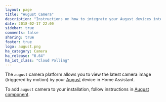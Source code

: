 ```yaml
---
layout: page
title: "August Camera"
description: "Instructions on how to integrate your August devices into Home Assistant."
date: 2018-02-17 22:00
sidebar: true
comments: false
sharing: true
footer: true
logo: august.png
ha_category: Camera
ha_release: "0.64"
ha_iot_class: "Cloud Polling"
---
```


The `august` camera platform allows you to view the latest camera image (triggered by motion) by your [August](http://august.com) device in Home Assistant.

To add `august` camera to your installation, follow instructions in [August component](/components/august/).
